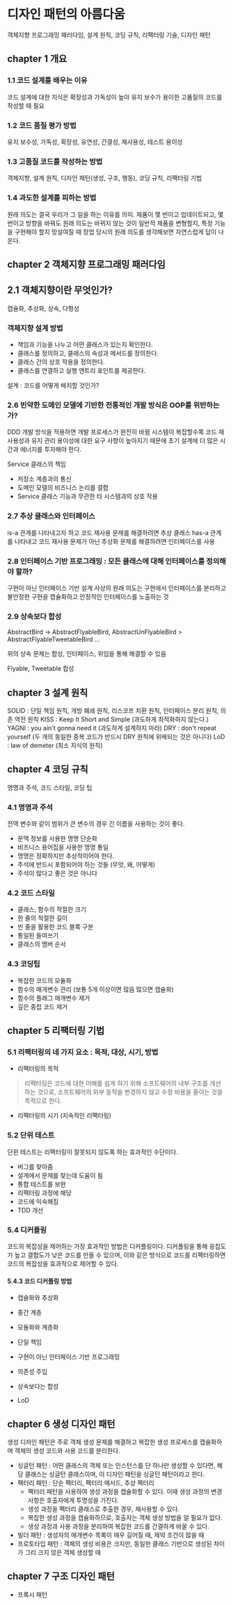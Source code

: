 # 디자인 패턴의 아름다움

객체지향 프로그래밍 패러다임, 설계 원칙, 코딩 규칙, 리팩터링 기술, 디자인 패턴

## chapter 1 개요

### 1.1 코드 설계를 배우는 이유

코드 설계에 대한 지식은 확장성과 가독성이 높아 유지 보수가 용이한 고품질의 코드를 작성할 때 필요

### 1.2 코드 품질 평가 방법
유지 보수성, 가독성, 확장성, 유연성, 간결성, 재사용성, 테스트 용이성

### 1.3 고품질 코드를 작성하는 방법
객체지향, 설계 원칙, 디자인 패턴(생성, 구조, 행동), 코딩 규칙, 리팩터링 기법

### 1.4 과도한 설계를 피하는 방법
원래 의도는 결국 우리가 그 일을 하는 이유를 의미. 제품이 몇 번이고 업데이트되고, 몇 번이고 방향을 바꿔도 원래 의도는 바뀌지 않는 것이 일반적
제품을 변형할지, 특정 기능을 구현해야 할지 망설여질 때 창업 당시의 원래 의도를 생각해보면 자연스럽게 답이 나온다.


## chapter 2 객체지향 프로그래밍 패러다임

## 2.1 객체지향이란 무엇인가?

캡슐화, 추상화, 상속, 다형성

### 객체지향 설계 방법
- 책임과 기능을 나누고 어떤 클래스가 있는지 확인한다.
- 클래스를 정의하고, 클래스의 속성과 메서드를 정의한다.
- 클래스 간의 상호 작용을 정의한다.
- 클래스를 연결하고 실행 엔트리 포인트를 제공한다.

설계 : 코드를 어떻게 배치할 것인가?

### 2.6 빈약한 도메인 모델에 기반한 전통적인 개발 방식은 OOP를 위반하는가?
DDD 개발 방식을 적용하면 개발 프로세스가 완전히 바뀜
시스템이 복잡할수록 코드 재사용성과 유지 관리 용이성에 대한 요구 사항이 높아지기 때문에 초기 설계에 더 많은 시간과 에너지를 투자해야 한다.


Service 클래스의 책임
- 저장소 계층과의 통신
- 도메인 모델의 비즈니스 논리를 결합
- Service 클래스 기능과 무관한 타 시스템과의 상호 작용

### 2.7 추상 클래스와 인터페이스

is-a 관계를 나타내고자 하고 코드 재사용 문제를 해결하려면 추상 클래스
has-a 관계를 나타내고 코드 재사용 문제가 아닌 추상화 문제를 해결하려면 인터페이스를 사용

### 2.8 인터페이스 기반 프로그래밍 : 모든 클래스에 대해 인터페이스를 정의해야 할까?
구현이 아닌 인터페이스 기반 설계 사상의 원래 의도는 구현에서 인터페이스를 분리하고 불안정한 구현을 캡슐화하고 안정적인 인터페이스를 노출하는 것

### 2.9 상속보다 합성
AbstractBird -> AbstractFlyableBird, AbstractUnFlyableBird > AbstractFlyableTweetableBird ...

위의 상속 문제는 합성, 인터페이스, 위임을 통해 해결할 수 있음

Flyable, Tweetable 합성


## chapter 3 설계 원칙

SOLID : 단일 책임 원칙, 개방 폐쇄 원칙, 리스코프 치환 원칙, 인터페이스 분리 원칙, 의존 역전 원칙 
KISS : Keep It Short and Simple (과도하게 최적화하지 않는다.)
YAGNI : you ain't gonna need it (과도하게 설계하지 마라)
DRY : don't repeat yourself (두 개의 동일한 중복 코드가 반드시 DRY 원칙에 위배되는 것은 아니다)
LoD : law of demeter (최소 지식의 원칙)


## chapter 4 코딩 규칙

명명과 주석, 코드 스타일, 코딩 팁

### 4.1 명명과 주석
전역 변수와 같이 범위가 큰 변수의 경우 긴 이름을 사용하는 것이 좋다.

- 문맥 정보를 사용한 명명 단순화
- 비즈니스 용어집을 사용한 명명 통일
- 명명은 정확하지만 추상적이어야 한다.
- 주석에 반드시 포함되어야 하는 것들 (무엇, 왜, 어떻게)
- 주석이 많다고 좋은 것은 아니다


### 4.2 코드 스타일

- 클래스, 함수의 적절한 크기
- 한 줄의 적절한 길이
- 빈 줄을 활용한 코드 블록 구분
- 통일된 들여쓰기
- 클래스의 멤버 순서

### 4.3 코딩팁
- 복잡한 코드의 모듈화
- 함수의 매개변수 관리 (보통 5개 이상이면 많음 많으면 캡슐화)
- 함수의 플래그 매개변수 제거
- 깊은 중첩 코드 제거

## chapter 5 리팩터링 기법

### 5.1 리팩터링의 네 가지 요소 : 목적, 대상, 시기, 방법

- 리팩터링의 목적
> 리팩터링은 코드에 대한 이해를 쉽게 하기 위해 소프트웨어의 내부 구조를 개선하는 것으로, 소프트웨어의 외부 동작을 변경하지 않고 수정 비용을 줄이는 것을 목적으로 한다.

- 리팩터링의 시기 (지속적인 리팩터링)

### 5.2 단위 테스트
단윈 테스트는 리팩터링이 잘못되지 않도록 하는 효과적인 수단이다.
- 버그를 찾아줌
- 설계에서 문제를 찾는데 도움이 됨
- 통합 테스트를 보완
- 리팩터링 과정에 해당
- 코드에 익숙해짐
- TDD 개선

### 5.4 디커플링
코드의 복잡성을 제어하는 가장 효과적인 방법은 디커플링이다.
디커플링을 통해 응집도가 높고 결합도가 낮은 코드를 만들 수 있으며, 이와 같은 방식으로 코드를 리팩터링하면 코드의 복잡성을 효과적으로 제어할 수 있다.

#### 5.4.3 코드 디커플링 방법

- 캡슐화와 추상화
- 중간 계층
- 모듈화와 계층화

- 단일 책임
- 구현이 아닌 인터페이스 기반 프로그래밍
- 의존성 주입
- 상속보다는 합성
- LoD

## chapter 6 생성 디자인 패턴

생성 디자인 패턴은 주로 객체 생성 문제를 해결하고 복잡한 생성 프로세스를 캡슐화하며 객체의 생성 코드와 사용 코드를 분리한다.

- 싱글턴 패턴 : 어떤 클래스의 객체 또는 인스턴스를 단 하나만 생성할 수 있다면, 해당 클래스는 싱글턴 클래스이며, 이 디자인 패턴을 싱글턴 패턴이라고 한다.
- 팩터리 패턴 : 단순 팩터리, 팩터리 메서드, 추상 팩터리
  - 팩터리 패턴을 사용하여 생성 과정을 캡슐화할 수 있다. 이때 생성 과정의 변경 사항은 호출자에게 투명성을 가진다.
  - 생성 과정을 팩터리 클래스로 추출한 경우, 재사용할 수 있다.
  - 복잡한 생성 과정을 캡슐화하므로, 호출자는 객체 생성 방법을 알 필요가 없다.
  - 생성 과정과 사용 과정을 분리하여 복잡한 코드를 간결하게 바꿀 수 있다.
- 빌더 패턴 : 생성자의 매개변수 목록이 매우 길어질 때, 제약 조건이 많을 때
- 프로토타입 패턴 : 객체의 생성 비용은 크지만, 동일한 클래스 기반으로 생성된 차이가 그리 크지 않은 객체 생성할 때


## chapter 7 구조 디자인 패턴

- 프록시 패턴

